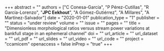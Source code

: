 +++
abstract = ""
authors = ["C Conesa-García", "P Pérez-Cutillas", "R García-Lorenzo", "**JPC Eekhout**", "A Gómez-Gutiérrez", "A Millares", "A Martínez-Salvador"]
date = "2020-01-01"
publication_type = "1"
publisher = ""
status = "under review"
volume = ""
issue = ""
pages = ""
title = "Dimensionless morphological ratios versus stream power variations at bankfull stage in an ephemeral channel"
doi = ""
url_article = ""
url_dataset = ""
url_pdf = ""
url_slides = ""
url_video = ""
url_code = ""
project = "ccamicem"
openaccess = false
inPrep = "true"
+++


